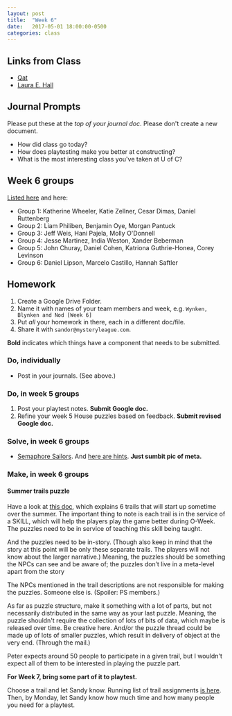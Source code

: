 ```yaml
---
layout: post
title:  "Week 6"
date:   2017-05-01 18:00:00-0500
categories: class
---
```


## Links from Class

- [Qat](https://www.quinapalus.com/cgi-bin/qat)
- [Laura E. Hall](http://www.lauraehall.com/)

## Journal Prompts

Please put these at the *top of your journal doc*. Please don't create a new document.

- How did class go today?
- How does playtesting make you better at constructing?
- What is the most interesting class you've taken at U of C?

## Week 6 groups

[Listed here](https://transmedia-puzzles.github.io/class/2017/05/01/6.html) and here:

* Group 1: Katherine Wheeler, Katie Zellner, Cesar Dimas, Daniel Ruttenberg
* Group 2: Liam Philiben, Benjamin Oye, Morgan Pantuck
* Group 3: Jeff Weis, Hani Pajela, Molly O'Donnell
* Group 4: Jesse Martinez, India Weston, Xander Beberman
* Group 5: John Churay, Daniel Cohen, Katriona Guthrie-Honea, Corey Levinson
* Group 6: Daniel Lipson, Marcelo Castillo, Hannah Saftler

## Homework

1. Create a Google Drive Folder.
2. Name it with names of your team members and week, e.g. `Wynken, Blynken and Nod [Week 6]`
3. Put _all_ your homework in there, each in a different doc/file.
4. Share it with `sandor@mysteryleague.com`.

 **Bold** indicates which things have a component that needs to be submitted.

### Do, individually

* Post in your journals. (See above.)

### Do, in week 5 groups

1. Post your playtest notes. **Submit Google doc.**
2. Refine your week 5 House puzzles based on feedback. **Submit revised Google doc.**

### Solve, in week 6 groups

* [Semaphore Sailors](/pdf/Semaphore_Sailors.pdf). And [here are hints](http://mysteryleague.com/semaphore). **Just sumbit pic of meta.**

### Make, in week 6 groups

#### Summer trails puzzle

Have a look at [this doc](https://docs.google.com/document/d/15aJrlru2FeOnp16p2wSBuZbXgf5Zv8va046ngKO8HPY/edit?ts=590cd029&actionButton=1), which explains 6 trails that will start up sometime over the summer. The important thing to note is each trail is in the service of a SKILL, which will help the players play the game better during O-Week. The puzzles need to be in service of teaching this skill being taught.

And the puzzles need to be in-story. (Though also keep in mind that the story at this point will be only these separate trails. The players will not know about the larger narrative.) Meaning, the puzzles should be something the NPCs can see and be aware of; the puzzles don’t live in a meta-level apart from the story

The NPCs mentioned in the trail descriptions are not responsible for making the puzzles. Someone else is. (Spoiler: PS members.)

As far as puzzle structure, make it something with a lot of parts, but not necessarily distributed in the same way as your last puzzle. Meaning, the puzzle shouldn't require the collection of lots of bits of data, which maybe is released over time. Be creative here. And/or the puzzle thread could be made up of lots of smaller puzzles, which result in delivery of object at the very end. (Through the mail.)

Peter expects around 50 people to participate in a given trail, but I wouldn't expect all of them to be interested in playing the puzzle part.

**For Week 7, bring some part of it to playtest.**

Choose a trail and let Sandy know. Running list of trail assignments [is here](https://airtable.com/shrSNonBSrogTBh4T/tblz3E3UafUGO9Fn9). Then, by Monday, let Sandy know how much time and how many people you need for a playtest.
